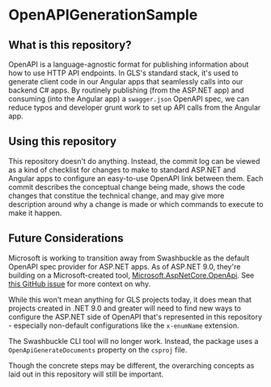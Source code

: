 # OpenAPIGenerationSample

## What is this repository?
OpenAPI is a language-agnostic format for publishing information about how to use HTTP API endpoints. In GLS's standard stack, it's used to generate client code in our Angular apps that seamlessly calls into our backend C# apps. By routinely publishing (from the ASP.NET app) and consuming (into the Angular app) a `swagger.json` OpenAPI spec, we can reduce typos and developer grunt work to set up API calls from the Angular app.

## Using this repository
This repository doesn't do anything. Instead, the commit log can be viewed as a kind of checklist for changes to make to standard ASP.NET and Angular apps to configure an easy-to-use OpenAPI link between them. Each commit describes the conceptual change being made, shows the code changes that constitue the technical change, and may give more description around why a change is made or which commands to execute to make it happen. 


## Future Considerations
Microsoft is working to transition away from Swashbuckle as the default OpenAPI spec provider for ASP.NET apps. As of ASP.NET 9.0, they're building on a Microsoft-created tool, [Microsoft.AspNetCore.OpenApi](https://learn.microsoft.com/en-us/aspnet/core/fundamentals/openapi/overview?view=aspnetcore-9.0). See [this GitHub issue](https://github.com/dotnet/aspnetcore/issues/54599) for more context on why.

While this won't mean anything for GLS projects today, it does mean that projects created in .NET 9.0 and greater will need to find new ways to configure the ASP.NET side of OpenAPI that's represented in this repository - especially non-default configurations like the `x-enumName` extension.

The Swashbuckle CLI tool will no longer work. Instead, the package uses a `OpenApiGenerateDocuments` property on the `csproj` file.

Though the concrete steps may be different, the overarching concepts as laid out in this repository will still be important.